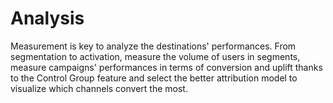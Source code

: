 # Analysis

Measurement is key to analyze the destinations' performances. From segmentation to activation, measure the volume of users in segments, measure campaigns' performances in terms of conversion and uplift thanks to the Control Group feature and select the better attribution model to visualize which channels convert the most.&#x20;
